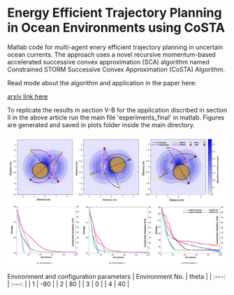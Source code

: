 # Energy Efficient Trajectory Planning in Ocean Environments using CoSTA

Matlab code for multi-agent enery efficient trajectory planning in uncertain ocean currents. The approach uses a novel recursive momentum-based accelerated successive convex approximation (SCA) algorithm named Constrained STORM Successive Convex
Approximation (CoSTA) Algorithm. 

Read mode about the algorithm and application in the paper here:

[arxiv link here](http://arxiv.org/)

To replicate the results in section V-B for the application discribed in section II in the above article run the main file 'experiments_final' in matlab. Figures are generated and saved in plots folder inside the main directory.

![Trajectory, energy, and mean constraint violation plots for $N = 60$, $T = 15$, and $\sigma = 0.2$, and environmental configurations 1, 2, and 3.](demo_fig.png)

Environment and configuration parameters
| Environment No. | theta |
| :---:   | :---: |
| 1 | -80 |
| 2 | 80  |
| 3 | 0   |
| 4 | 40  |

